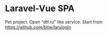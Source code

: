 # Laravel-Vue SPA 

Pet project. Open "dtf.ru" like service. Start from https://github.com/bitw/larulogin
